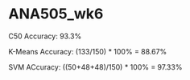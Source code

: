 # ANA505_wk6

C50 Accuracy: 93.3%

K-Means Accuracy: (133/150) * 100% = 88.67%

SVM ACcuracy: ((50+48+48)/150) * 100% = 97.33%
